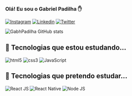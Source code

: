 ### Olá! Eu sou o Gabriel Padilha ✋

[![Instagram](https://img.shields.io/badge/Instagram-E4405F?style=for-the-badge&logo=instagram&logoColor=white)](https://www.instagram.com/gabhpadilha/)
[![Linkedin](https://img.shields.io/badge/LinkedIn-0077B5?style=for-the-badge&logo=linkedin&logoColor=white)](https://www.linkedin.com/in/gabriel-padilha-946952206/)
[![Twitter](https://img.shields.io/badge/Twitter-1DA1F2?style=for-the-badge&logo=twitter&logoColor=white)](https://twitter.com/GabhPadilha)

![GabhPadilha GitHub stats](https://github-readme-stats.vercel.app/api?username=gabhpadilha02&show_icons=true&theme=onedark)

## 📙 Tecnologias que estou estudando...

<div style= "display: inline_block">
    <img align="center" alt="html5" src="https://img.shields.io/badge/HTML5-E34F26?style=for-the-badge&logo=html5&logoColor=white" />
    <img align="center" alt="css3" src="https://img.shields.io/badge/CSS3-1572B6?style=for-the-badge&logo=css3&logoColor=white" />
    <img align="center" alt="JavaScript" src="https://img.shields.io/badge/JavaScript-323330?style=for-the-badge&logo=javascript&logoColor=F7DF1E" />
</div>

## 📘 Tecnologias que pretendo estudar...

<div style= "display: inline_block">
    <img align="center" alt="React JS" src="https://img.shields.io/badge/React-20232A?style=for-the-badge&logo=react&logoColor=61DAFB" />
    <img align="center" alt="React Native" src="https://img.shields.io/badge/React_Native-20232A?style=for-the-badge&logo=react&logoColor=61DAFB" />
    <img align="center" alt="Node JS" src="https://img.shields.io/badge/Node.js-43853D?style=for-the-badge&logo=node.js&logoColor=white" />
</div>
